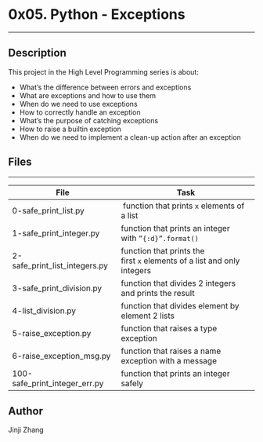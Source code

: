 # 0x05. Python - Exceptions

---
## Description
This project in the High Level Programming series is about:
* What’s the difference between errors and exceptions
* What are exceptions and how to use them
* When do we need to use exceptions
* How to correctly handle an exception
* What’s the purpose of catching exceptions
* How to raise a builtin exception
* When do we need to implement a clean-up action after an exception


## Files
---
File|Task
---|---
0-safe_print_list.py |  function that prints `x` elements of a list
1-safe_print_integer.py | function that prints an integer with `”{:d}”.format()`
2-safe_print_list_integers.py | function that prints the first `x` elements of a list and only integers
3-safe_print_division.py | function that divides 2 integers and prints the result
4-list_division.py | function that divides element by element 2 lists
5-raise_exception.py | function that raises a type exception
6-raise_exception_msg.py | function that raises a name exception with a message
100-safe_print_integer_err.py |  function that prints an integer safely

## Author
Jinji Zhang